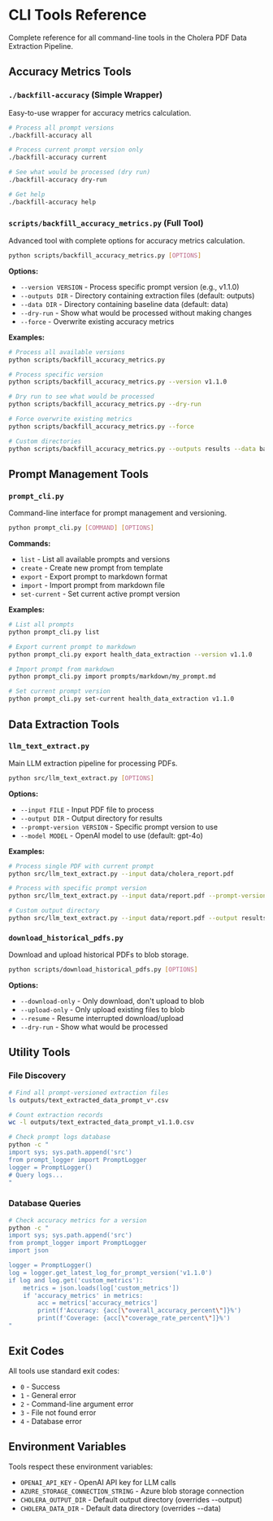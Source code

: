 # CLI Tools Reference

Complete reference for all command-line tools in the Cholera PDF Data Extraction Pipeline.

## Accuracy Metrics Tools

### `./backfill-accuracy` (Simple Wrapper)

Easy-to-use wrapper for accuracy metrics calculation.

```bash
# Process all prompt versions
./backfill-accuracy all

# Process current prompt version only  
./backfill-accuracy current

# See what would be processed (dry run)
./backfill-accuracy dry-run

# Get help
./backfill-accuracy help
```

### `scripts/backfill_accuracy_metrics.py` (Full Tool)

Advanced tool with complete options for accuracy metrics calculation.

```bash
python scripts/backfill_accuracy_metrics.py [OPTIONS]
```

**Options:**
- `--version VERSION` - Process specific prompt version (e.g., v1.1.0)
- `--outputs DIR` - Directory containing extraction files (default: outputs)
- `--data DIR` - Directory containing baseline data (default: data)  
- `--dry-run` - Show what would be processed without making changes
- `--force` - Overwrite existing accuracy metrics

**Examples:**
```bash
# Process all available versions
python scripts/backfill_accuracy_metrics.py

# Process specific version
python scripts/backfill_accuracy_metrics.py --version v1.1.0

# Dry run to see what would be processed
python scripts/backfill_accuracy_metrics.py --dry-run

# Force overwrite existing metrics
python scripts/backfill_accuracy_metrics.py --force

# Custom directories
python scripts/backfill_accuracy_metrics.py --outputs results --data baseline
```

## Prompt Management Tools

### `prompt_cli.py`

Command-line interface for prompt management and versioning.

```bash
python prompt_cli.py [COMMAND] [OPTIONS]
```

**Commands:**
- `list` - List all available prompts and versions
- `create` - Create new prompt from template
- `export` - Export prompt to markdown format
- `import` - Import prompt from markdown file
- `set-current` - Set current active prompt version

**Examples:**
```bash
# List all prompts
python prompt_cli.py list

# Export current prompt to markdown
python prompt_cli.py export health_data_extraction --version v1.1.0

# Import prompt from markdown
python prompt_cli.py import prompts/markdown/my_prompt.md

# Set current prompt version
python prompt_cli.py set-current health_data_extraction v1.1.0
```

## Data Extraction Tools

### `llm_text_extract.py`

Main LLM extraction pipeline for processing PDFs.

```bash
python src/llm_text_extract.py [OPTIONS]
```

**Options:**
- `--input FILE` - Input PDF file to process
- `--output DIR` - Output directory for results
- `--prompt-version VERSION` - Specific prompt version to use
- `--model MODEL` - OpenAI model to use (default: gpt-4o)

**Examples:**
```bash
# Process single PDF with current prompt
python src/llm_text_extract.py --input data/cholera_report.pdf

# Process with specific prompt version
python src/llm_text_extract.py --input data/report.pdf --prompt-version v1.0.0

# Custom output directory
python src/llm_text_extract.py --input data/report.pdf --output results/
```

### `download_historical_pdfs.py`

Download and upload historical PDFs to blob storage.

```bash
python scripts/download_historical_pdfs.py [OPTIONS]
```

**Options:**
- `--download-only` - Only download, don't upload to blob
- `--upload-only` - Only upload existing files to blob  
- `--resume` - Resume interrupted download/upload
- `--dry-run` - Show what would be processed

## Utility Tools

### File Discovery

```bash
# Find all prompt-versioned extraction files
ls outputs/text_extracted_data_prompt_v*.csv

# Count extraction records
wc -l outputs/text_extracted_data_prompt_v1.1.0.csv

# Check prompt logs database
python -c "
import sys; sys.path.append('src')
from prompt_logger import PromptLogger
logger = PromptLogger()
# Query logs...
"
```

### Database Queries

```bash
# Check accuracy metrics for a version
python -c "
import sys; sys.path.append('src')
from prompt_logger import PromptLogger
import json

logger = PromptLogger()
log = logger.get_latest_log_for_prompt_version('v1.1.0')
if log and log.get('custom_metrics'):
    metrics = json.loads(log['custom_metrics'])
    if 'accuracy_metrics' in metrics:
        acc = metrics['accuracy_metrics']
        print(f'Accuracy: {acc[\"overall_accuracy_percent\"]}%')
        print(f'Coverage: {acc[\"coverage_rate_percent\"]}%')
"
```

## Exit Codes

All tools use standard exit codes:
- `0` - Success
- `1` - General error
- `2` - Command-line argument error
- `3` - File not found error
- `4` - Database error

## Environment Variables

Tools respect these environment variables:

- `OPENAI_API_KEY` - OpenAI API key for LLM calls
- `AZURE_STORAGE_CONNECTION_STRING` - Azure blob storage connection
- `CHOLERA_OUTPUT_DIR` - Default output directory (overrides --output)
- `CHOLERA_DATA_DIR` - Default data directory (overrides --data)

